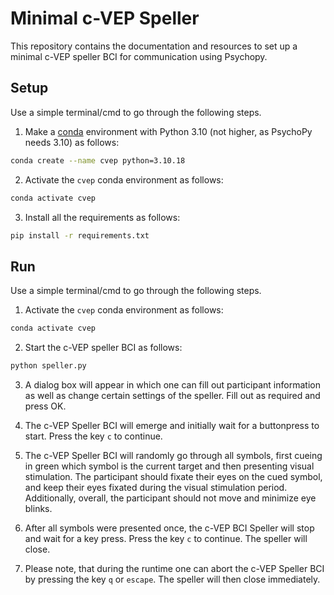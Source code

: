 # Minimal c-VEP Speller

This repository contains the documentation and resources to set up a minimal c-VEP speller BCI for communication using Psychopy. 

## Setup
Use a simple terminal/cmd to go through the following steps.

1. Make a [conda](https://www.anaconda.com/download) environment with Python 3.10 (not higher, as PsychoPy needs 3.10) as follows:

```bash
conda create --name cvep python=3.10.18
```

2. Activate the `cvep` conda environment as follows:

```bash
conda activate cvep
```

3. Install all the requirements as follows:

```bash
pip install -r requirements.txt
```

## Run
Use a simple terminal/cmd to go through the following steps.

1. Activate the `cvep` conda environment as follows:

```bash
conda activate cvep
```

2. Start the c-VEP speller BCI as follows:
```bash
python speller.py
```

3. A dialog box will appear in which one can fill out participant information as well as change certain settings of the speller. Fill out as required and press OK. 

4. The c-VEP Speller BCI will emerge and initially wait for a buttonpress to start. Press the key `c` to continue.

5. The c-VEP Speller BCI will randomly go through all symbols, first cueing in green which symbol is the current target and then presenting visual stimulation. The participant should fixate their eyes on the cued symbol, and keep their eyes fixated during the visual stimulation period. Additionally, overall, the participant should not move and minimize eye blinks. 

6. After all symbols were presented once, the c-VEP BCI Speller will stop and wait for a key press. Press the key `c` to continue. The speller will close.

7. Please note, that during the runtime one can abort the c-VEP Speller BCI by pressing the key `q` or `escape`. The speller will then close immediately.